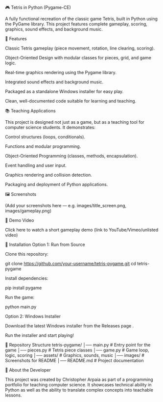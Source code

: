 🎮 Tetris in Python (Pygame-CE)

A fully functional recreation of the classic game Tetris, built in Python using the PyGame library.
This project features complete gameplay, scoring, graphics, sound effects, and background music.

🚀 Features

Classic Tetris gameplay (piece movement, rotation, line clearing, scoring).

Object-Oriented Design with modular classes for pieces, grid, and game logic.

Real-time graphics rendering using the Pygame library.

Integrated sound effects and background music.

Packaged as a standalone Windows installer for easy play.

Clean, well-documented code suitable for learning and teaching.

📚 Teaching Applications

This project is designed not just as a game, but as a teaching tool for computer science students.
It demonstrates:

Control structures (loops, conditionals).

Functions and modular programming.

Object-Oriented Programming (classes, methods, encapsulation).

Event handling and user input.

Graphics rendering and collision detection.

Packaging and deployment of Python applications.

🖼️ Screenshots

(Add your screenshots here — e.g. images/title_screen.png, images/gameplay.png)

🎥 Demo Video

Click here to watch a short gameplay demo
 (link to YouTube/Vimeo/unlisted video)

🔧 Installation
Option 1: Run from Source

Clone this repository:

git clone https://github.com/your-username/tetris-pygame.git
cd tetris-pygame


Install dependencies:

pip install pygame


Run the game:

python main.py

Option 2: Windows Installer

Download the latest Windows installer from the Releases page
.

Run the installer and start playing!

📂 Repository Structure
tetris-pygame/
│── main.py                # Entry point for the game
│── pieces.py              # Tetris piece classes
│── game.py                # Game loop, logic, scoring
│── assets/                # Graphics, sounds, music
│── images/                # Screenshots for README
│── README.md              # Project documentation

🏫 About the Developer

This project was created by Christopher Arpaia as part of a programming portfolio for teaching computer science.
It showcases technical ability in Python as well as the ability to translate complex concepts into teachable lessons.